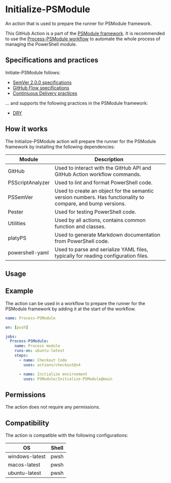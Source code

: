 # Initialize-PSModule

An action that is used to prepare the runner for PSModule framework.

This GitHub Action is a part of the [PSModule framework](https://github.com/PSModule). It is recommended to use the [Process-PSModule workflow](https://github.com/PSModule/Process-PSModule) to automate the whole process of managing the PowerShell module.

## Specifications and practices

Initiate-PSModule follows:

- [SemVer 2.0.0 specifications](https://semver.org)
- [GitHub Flow specifications](https://docs.github.com/en/get-started/using-github/github-flow)
- [Continiuous Delivery practices](https://en.wikipedia.org/wiki/Continuous_delivery)

... and supports the following practices in the PSModule framework:

- [DRY](https://en.wikipedia.org/wiki/Don%27t_repeat_yourself)

## How it works

The Initialize-PSModule action will prepare the runner for the PSModule framework by installing the following dependencies:

| Module | Description |
| --- | --- |
| GitHub | Used to interact with the GitHub API and GitHub Action workflow commands. |
| PSScriptAnalyzer | Used to lint and format PowerShell code. |
| PSSemVer | Used to create an object for the semantic version numbers. Has functionality to compare, and bump versions. |
| Pester | Used for testing PowerShell code. |
| Utilities | Used by all actions, contains common function and classes. |
| platyPS | Used to generate Markdown documentation from PowerShell code. |
| powershell-yaml | Used to parse and serialize YAML files, typically for reading configuration files. |

## Usage

## Example

The action can be used in a workflow to prepare the runner for the PSModule framework by adding it at the start of the workflow.

```yaml
name: Process-PSModule

on: [push]

jobs:
  Process-PSModule:
    name: Process module
    runs-on: ubuntu-latest
    steps:
      - name: Checkout Code
        uses: actions/checkout@v4

      - name: Initialize environment
        uses: PSModule/Initialize-PSModule@main
```

## Permissions

The action does not require any permissions.

## Compatibility

The action is compatible with the following configurations:

| OS | Shell |
| --- | --- |
| windows-latest | pwsh |
| macos-latest | pwsh |
| ubuntu-latest | pwsh |

